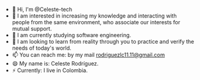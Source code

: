 - 👋 Hi, I'm @Celeste-tech
- 👀 I am interested in increasing my knowledge and interacting with people from the same environment, who associate our interests for mutual support.
- 🌱 I am currently studying software engineering.
- 💞️ I am looking to learn from reality through you to practice and verify the needs of today's world.
- 📫 You can reach me: by my mail rodriguezlc11.11@gmail.com
- 😄 My name is: Celeste Rodríguez.
- ⚡ Currently: I live in Colombia.
<!---
Celeste-tech/Celeste-tech is a ✨ special ✨ repository because its `README.md` (this file) appears on your GitHub profile.
You can click the Preview link to take a look at your changes.
--->
